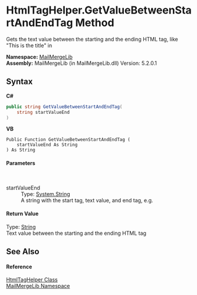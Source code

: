 # HtmlTagHelper.GetValueBetweenStartAndEndTag Method 
 

Gets the text value between the starting and the ending HTML tag, like "This is the title" in <title>This is the title</title>

**Namespace:**&nbsp;<a href="31c6ebbe-d683-7561-7308-5a5ee1f76bf5">MailMergeLib</a><br />**Assembly:**&nbsp;MailMergeLib (in MailMergeLib.dll) Version: 5.2.0.1

## Syntax

**C#**<br />
``` C#
public string GetValueBetweenStartAndEndTag(
	string startValueEnd
)
```

**VB**<br />
``` VB
Public Function GetValueBetweenStartAndEndTag ( 
	startValueEnd As String
) As String
```


#### Parameters
&nbsp;<dl><dt>startValueEnd</dt><dd>Type: <a href="http://msdn2.microsoft.com/en-us/library/s1wwdcbf" target="_blank">System.String</a><br />A string with the start tag, text value, and end tag, e.g. <title>MyTitle</title></dd></dl>

#### Return Value
Type: <a href="http://msdn2.microsoft.com/en-us/library/s1wwdcbf" target="_blank">String</a><br />Text value between the starting and the ending HTML tag

## See Also


#### Reference
<a href="4d4a7a72-8247-db1a-0df5-89cb79f3ad4a">HtmlTagHelper Class</a><br /><a href="31c6ebbe-d683-7561-7308-5a5ee1f76bf5">MailMergeLib Namespace</a><br />